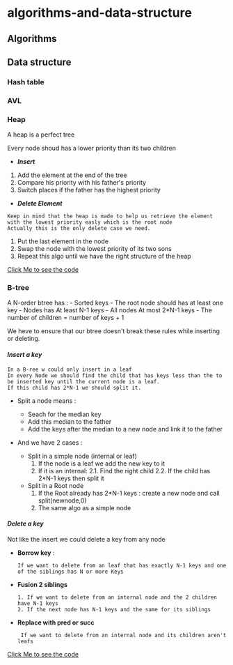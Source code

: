 # algorithms-and-data-structure

## Algorithms 

## Data structure 

### Hash table 
### AVL 
### Heap  

 A heap is a perfect tree 
 
 Every node shoud has a lower priority than its two children  


- ***Insert***

 1. Add the element at the end of the tree 
 2. Compare his priority with his father's priority
 3. Switch places if the father has the highest priority

- ***Delete Element***
```
Keep in mind that the heap is made to help us retrieve the element with the lowest priority easly which is the root node 
Actually this is the only delete case we need.  
```
1. Put the last element in the node 
2. Swap the node with the lowest priority of its two sons 
3. Repeat this algo until we have the right structure of the heap 

[Click Me to see the code](https://github.com/rihemebh/algorithms-and-data-structure/blob/main/heap/main.cpp)

### B-tree

A N-order btree has :
    - Sorted keys 
    - The root node should has at least one key 
    - Nodes has At least N-1 keys 
    - All nodes At most 2*N-1 keys
    - The number of children = number of keys + 1

We heve to ensure that our btree doesn't break these rules while inserting or deleting.

#### ***Insert a key***

```
In a B-ree w could only insert in a leaf 
In every Node we should find the child that has keys less than the to be inserted key until the current node is a leaf.
If this child has 2*N-1 we should split it.
```

- Split a node means :
    - Seach for the median key 
    - Add this median to the father
    - Add the keys after the median to a new node and link it to the father

- And we have 2 cases : 
    - Split in a simple node  (internal or leaf)
        1. If the node is a leaf we add the new key to it 
        2. If it is an internal: 
            2.1. Find the right child 
            2.2. If the child has 2*N-1 keys then split it 
    - Split in a Root node 
        1. If the Root already has 2*N-1 keys : create a new node and call split(newnode,0)
        2. The same algo as a simple node 
    

       
#### ***Delete a key***



Not like the insert we could delete a key from any node   



- **Borrow key** : 
    ```
    If we want to delete from an leaf that has exactly N-1 keys and one of the siblings has N or more Keys
    
    ```

- **Fusion 2 siblings**
    ```
    1. If we want to delete from an internal node and the 2 children have N-1 keys
    2. If the next node has N-1 keys and the same for its siblings 
    ```
- **Replace with pred or succ**
    ```
     If we want to delete from an internal node and its children aren't leafs 
    ```
    
   

[Click Me to see the code](https://github.com/rihemebh/algorithms-and-data-structure/blob/main/btree/main.cpp)










